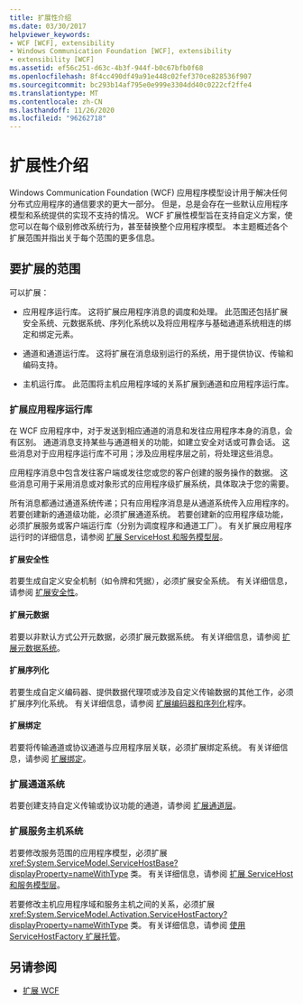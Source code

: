 ```yaml
---
title: 扩展性介绍
ms.date: 03/30/2017
helpviewer_keywords:
- WCF [WCF], extensibility
- Windows Communication Foundation [WCF], extensibility
- extensibility [WCF]
ms.assetid: ef56c251-d63c-4b3f-944f-b0c67bfb0f68
ms.openlocfilehash: 8f4cc490df49a91e448c02fef370ce828536f907
ms.sourcegitcommit: bc293b14af795e0e999e3304dd40c0222cf2ffe4
ms.translationtype: MT
ms.contentlocale: zh-CN
ms.lasthandoff: 11/26/2020
ms.locfileid: "96262718"
---
```

# <a name="introduction-to-extensibility"></a>扩展性介绍

Windows Communication Foundation (WCF) 应用程序模型设计用于解决任何分布式应用程序的通信要求的更大一部分。 但是，总是会存在一些默认应用程序模型和系统提供的实现不支持的情况。 WCF 扩展性模型旨在支持自定义方案，使您可以在每个级别修改系统行为，甚至替换整个应用程序模型。 本主题概述各个扩展范围并指出关于每个范围的更多信息。  
  
## <a name="areas-to-extend"></a>要扩展的范围  

 可以扩展：  
  
- 应用程序运行库。 这将扩展应用程序消息的调度和处理。 此范围还包括扩展安全系统、元数据系统、序列化系统以及将应用程序与基础通道系统相连的绑定和绑定元素。  
  
- 通道和通道运行库。 这将扩展在消息级别运行的系统，用于提供协议、传输和编码支持。  
  
- 主机运行库。 此范围将主机应用程序域的关系扩展到通道和应用程序运行库。  
  
### <a name="extending-the-application-runtime"></a>扩展应用程序运行库  

 在 WCF 应用程序中，对于发送到相应通道的消息和发往应用程序本身的消息，会有区别。 通道消息支持某些与通道相关的功能，如建立安全对话或可靠会话。 这些消息对于应用程序运行库不可用；涉及应用程序层之前，将处理这些消息。  
  
 应用程序消息中包含发往客户端或发往您或您的客户创建的服务操作的数据。 这些消息可用于采用消息或对象形式的应用程序级扩展系统，具体取决于您的需要。  
  
 所有消息都通过通道系统传递；只有应用程序消息是从通道系统传入应用程序的。 若要创建新的通道级功能，必须扩展通道系统。 若要创建新的应用程序级功能，必须扩展服务或客户端运行库（分别为调度程序和通道工厂）。 有关扩展应用程序运行时的详细信息，请参阅 [扩展 ServiceHost 和服务模型层](./extending/extending-servicehost-and-the-service-model-layer.md)。  
  
#### <a name="extending-security"></a>扩展安全性  

 若要生成自定义安全机制（如令牌和凭据），必须扩展安全系统。 有关详细信息，请参阅 [扩展安全性](./extending/extending-security.md)。  
  
#### <a name="extending-metadata"></a>扩展元数据  

 若要以非默认方式公开元数据，必须扩展元数据系统。 有关详细信息，请参阅 [扩展元数据系统](./extending/extending-the-metadata-system.md)。  
  
#### <a name="extending-serialization"></a>扩展序列化  

 若要生成自定义编码器、提供数据代理项或涉及自定义传输数据的其他工作，必须扩展序列化系统。 有关详细信息，请参阅 [扩展编码器和序列化](./extending/extending-encoders-and-serializers.md)程序。  
  
#### <a name="extending-bindings"></a>扩展绑定  

 若要将传输通道或协议通道与应用程序层关联，必须扩展绑定系统。 有关详细信息，请参阅 [扩展绑定](./extending/extending-bindings.md)。  
  
### <a name="extending-the-channel-system"></a>扩展通道系统  

 若要创建支持自定义传输或协议功能的通道，请参阅 [扩展通道层](./extending/extending-the-channel-layer.md)。  
  
### <a name="extending-the-service-hosting-system"></a>扩展服务主机系统  

 若要修改服务范围的应用程序模型，必须扩展 <xref:System.ServiceModel.ServiceHostBase?displayProperty=nameWithType> 类。 有关详细信息，请参阅 [扩展 ServiceHost 和服务模型层](./extending/extending-servicehost-and-the-service-model-layer.md)。  
  
 若要修改主机应用程序域和服务主机之间的关系，必须扩展 <xref:System.ServiceModel.Activation.ServiceHostFactory?displayProperty=nameWithType> 类。 有关详细信息，请参阅 [使用 ServiceHostFactory 扩展托管](./extending/extending-hosting-using-servicehostfactory.md)。  
  
## <a name="see-also"></a>另请参阅

- [扩展 WCF](./extending/index.md)
